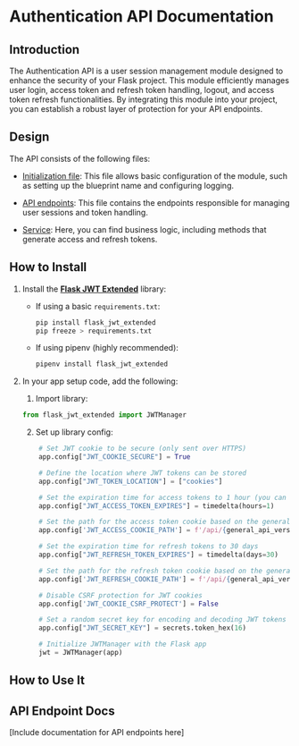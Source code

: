 # Authentication API Documentation

## Introduction

The Authentication API is a user session management module designed to enhance the security of your Flask project. This module efficiently manages user login, access token and refresh token handling, logout, and access token refresh functionalities. By integrating this module into your project, you can establish a robust layer of protection for your API endpoints.

## Design

The API consists of the following files:

- [Initialization file](__init__.py): This file allows basic configuration of the module, such as setting up the blueprint name and configuring logging.

- [API endpoints](routes.py): This file contains the endpoints responsible for managing user sessions and token handling.

- [Service](service.py): Here, you can find business logic, including methods that generate access and refresh tokens.

## How to Install

1. Install the [**Flask JWT Extended**](https://flask-jwt-extended.readthedocs.io/) library:
   - If using a basic `requirements.txt`:
     ```bash
     pip install flask_jwt_extended
     pip freeze > requirements.txt
     ```
   - If using pipenv (highly recommended):
     ```bash
     pipenv install flask_jwt_extended
     ```

2. In your app setup code, add the following:
   1. Import library: 
    ```python
    from flask_jwt_extended import JWTManager
    ```
   2. Set up library config: 
    ```python
        # Set JWT cookie to be secure (only sent over HTTPS)
        app.config["JWT_COOKIE_SECURE"] = True

        # Define the location where JWT tokens can be stored
        app.config["JWT_TOKEN_LOCATION"] = ["cookies"]

        # Set the expiration time for access tokens to 1 hour (you can change)
        app.config["JWT_ACCESS_TOKEN_EXPIRES"] = timedelta(hours=1)

        # Set the path for the access token cookie based on the general API version (the request to the routes included in this path will contain the access token)
        app.config['JWT_ACCESS_COOKIE_PATH'] = f'/api/{general_api_version}'

        # Set the expiration time for refresh tokens to 30 days
        app.config["JWT_REFRESH_TOKEN_EXPIRES"] = timedelta(days=30)

        # Set the path for the refresh token cookie based on the general API version (here as we only need the refresh token for refreshing the access token, we limit it to the refresh endpoint, by doing it we reduce the cookie qty in the request)
        app.config['JWT_REFRESH_COOKIE_PATH'] = f'/api/{general_api_version}/refresh'

        # Disable CSRF protection for JWT cookies
        app.config['JWT_COOKIE_CSRF_PROTECT'] = False

        # Set a random secret key for encoding and decoding JWT tokens
        app.config["JWT_SECRET_KEY"] = secrets.token_hex(16)

        # Initialize JWTManager with the Flask app
        jwt = JWTManager(app)
    ```
## How to Use It
## API Endpoint Docs

[Include documentation for API endpoints here]

